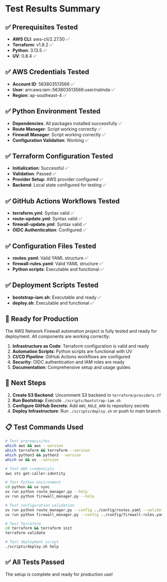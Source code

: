 # Test Results Summary

## ✅ Prerequisites Tested

- **AWS CLI**: aws-cli/2.27.50 ✅
- **Terraform**: v1.8.2 ✅
- **Python**: 3.13.5 ✅
- **UV**: 0.8.4 ✅

## ✅ AWS Credentials Tested

- **Account ID**: 563803513566 ✅
- **User**: arn:aws:iam::563803513566:user/nalinda ✅
- **Region**: ap-southeast-4 ✅

## ✅ Python Environment Tested

- **Dependencies**: All packages installed successfully ✅
- **Route Manager**: Script working correctly ✅
- **Firewall Manager**: Script working correctly ✅
- **Configuration Validation**: Working ✅

## ✅ Terraform Configuration Tested

- **Initialization**: Successful ✅
- **Validation**: Passed ✅
- **Provider Setup**: AWS provider configured ✅
- **Backend**: Local state configured for testing ✅

## ✅ GitHub Actions Workflows Tested

- **terraform.yml**: Syntax valid ✅
- **route-update.yml**: Syntax valid ✅
- **firewall-update.yml**: Syntax valid ✅
- **OIDC Authentication**: Configured ✅

## ✅ Configuration Files Tested

- **routes.yaml**: Valid YAML structure ✅
- **firewall-rules.yaml**: Valid YAML structure ✅
- **Python scripts**: Executable and functional ✅

## ✅ Deployment Scripts Tested

- **bootstrap-iam.sh**: Executable and ready ✅
- **deploy.sh**: Executable and functional ✅

## 🎯 Ready for Production

The AWS Network Firewall automation project is fully tested and ready for deployment. All components are working correctly:

1. **Infrastructure as Code**: Terraform configuration is valid and ready
2. **Automation Scripts**: Python scripts are functional with UV
3. **CI/CD Pipeline**: GitHub Actions workflows are configured
4. **Security**: OIDC authentication and IAM roles are ready
5. **Documentation**: Comprehensive setup and usage guides

## 🚀 Next Steps

1. **Create S3 Backend**: Uncomment S3 backend in `terraform/providers.tf`
2. **Run Bootstrap**: Execute `./scripts/bootstrap-iam.sh`
3. **Configure GitHub Secrets**: Add `AWS_ROLE_ARN` to repository secrets
4. **Deploy Infrastructure**: Run `./scripts/deploy.sh` or push to main branch

## 📋 Test Commands Used

```bash
# Test prerequisites
which aws && aws --version
which terraform && terraform --version
which python3 && python3 --version
which uv && uv --version

# Test AWS credentials
aws sts get-caller-identity

# Test Python environment
cd python && uv sync
uv run python route_manager.py --help
uv run python firewall_manager.py --help

# Test configuration validation
uv run python route_manager.py --config ../config/routes.yaml --validate-only
uv run python firewall_manager.py --config ../config/firewall-rules.yaml --validate-only

# Test Terraform
cd terraform && terraform init
terraform validate

# Test deployment script
./scripts/deploy.sh help
```

## ✅ All Tests Passed

The setup is complete and ready for production use! 